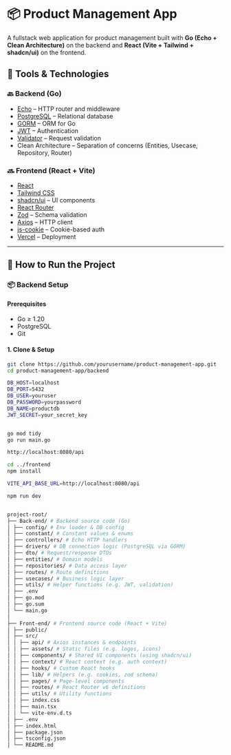
# 📦 Product Management App

A fullstack web application for product management built with **Go (Echo + Clean Architecture)** on the backend and **React (Vite + Tailwind + shadcn/ui)** on the frontend.



## 🧰 Tools & Technologies

### 🔙 Backend (Go)
- [Echo](https://echo.labstack.com/) – HTTP router and middleware
- [PostgreSQL](https://www.postgresql.org/) – Relational database
- [GORM](https://gorm.io/) – ORM for Go
- [JWT](https://github.com/golang-jwt/jwt) – Authentication
- [Validator](https://github.com/go-playground/validator) – Request validation
- Clean Architecture – Separation of concerns (Entities, Usecase, Repository, Router)

### 🔜 Frontend (React + Vite)
- [React](https://react.dev/)
- [Tailwind CSS](https://tailwindcss.com/)
- [shadcn/ui](https://ui.shadcn.com/) – UI components
- [React Router](https://reactrouter.com/)
- [Zod](https://zod.dev/) – Schema validation
- [Axios](https://axios-http.com/) – HTTP client
- [js-cookie](https://github.com/js-cookie/js-cookie) – Cookie-based auth
- [Vercel](https://vercel.com/) – Deployment

---

## 🚀 How to Run the Project

### 📦 Backend Setup

#### Prerequisites
- Go ≥ 1.20
- PostgreSQL
- Git

#### 1. Clone & Setup
```bash
git clone https://github.com/yourusername/product-management-app.git
cd product-management-app/backend

DB_HOST=localhost
DB_PORT=5432
DB_USER=youruser
DB_PASSWORD=yourpassword
DB_NAME=productdb
JWT_SECRET=your_secret_key


go mod tidy
go run main.go

http://localhost:8080/api

cd ../frontend
npm install

VITE_API_BASE_URL=http://localhost:8080/api

npm run dev


project-root/
├── Back-end/ # Backend source code (Go)
│ ├── config/ # Env loader & DB config
│ ├── constant/ # Constant values & enums
│ ├── controllers/ # Echo HTTP handlers
│ ├── drivers/ # DB connection logic (PostgreSQL via GORM)
│ ├── dto/ # Request/response DTOs
│ ├── entities/ # Domain models
│ ├── repositories/ # Data access layer
│ ├── routes/ # Route definitions
│ ├── usecases/ # Business logic layer
│ ├── utils/ # Helper functions (e.g. JWT, validation)
│ ├── .env
│ ├── go.mod
│ ├── go.sum
│ └── main.go
│
├── Front-end/ # Frontend source code (React + Vite)
│ ├── public/
│ ├── src/
│ │ ├── api/ # Axios instances & endpoints
│ │ ├── assets/ # Static files (e.g. logos, icons)
│ │ ├── components/ # Shared UI components (using shadcn/ui)
│ │ ├── context/ # React context (e.g. auth context)
│ │ ├── hooks/ # Custom React hooks
│ │ ├── lib/ # Helpers (e.g. cookies, zod schema)
│ │ ├── pages/ # Page-level components
│ │ ├── routes/ # React Router v6 definitions
│ │ ├── utils/ # Utility functions
│ │ ├── index.css
│ │ ├── main.tsx
│ │ └── vite-env.d.ts
│ ├── .env
│ ├── index.html
│ ├── package.json
│ ├── tsconfig.json
│ └── README.md
